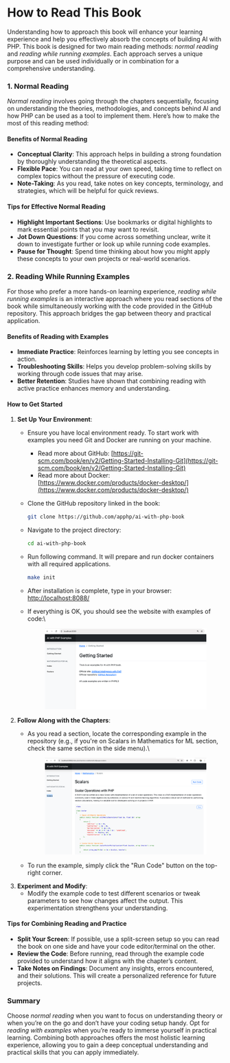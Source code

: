 # How to Read This Book

Understanding how to approach this book will enhance your learning experience and help you effectively absorb the concepts of building AI with PHP. This book is designed for two main reading methods: _normal reading_ and _reading while running examples_. Each approach serves a unique purpose and can be used individually or in combination for a comprehensive understanding.

### 1. Normal Reading

_Normal reading_ involves going through the chapters sequentially, focusing on understanding the theories, methodologies, and concepts behind AI and how PHP can be used as a tool to implement them. Here’s how to make the most of this reading method:

#### Benefits of Normal Reading

* **Conceptual Clarity**: This approach helps in building a strong foundation by thoroughly understanding the theoretical aspects.
* **Flexible Pace**: You can read at your own speed, taking time to reflect on complex topics without the pressure of executing code.
* **Note-Taking**: As you read, take notes on key concepts, terminology, and strategies, which will be helpful for quick reviews.

#### Tips for Effective Normal Reading

* **Highlight Important Sections**: Use bookmarks or digital highlights to mark essential points that you may want to revisit.
* **Jot Down Questions**: If you come across something unclear, write it down to investigate further or look up while running code examples.
* **Pause for Thought**: Spend time thinking about how you might apply these concepts to your own projects or real-world scenarios.

### 2. Reading While Running Examples

For those who prefer a more hands-on learning experience, _reading while running examples_ is an interactive approach where you read sections of the book while simultaneously working with the code provided in the GitHub repository. This approach bridges the gap between theory and practical application.

#### Benefits of Reading with Examples

* **Immediate Practice**: Reinforces learning by letting you see concepts in action.
* **Troubleshooting Skills**: Helps you develop problem-solving skills by working through code issues that may arise.
* **Better Retention**: Studies have shown that combining reading with active practice enhances memory and understanding.

#### How to Get Started

1. **Set Up Your Environment**:
   * Ensure you have local environment ready. To start work with examples you need Git and Docker are running on your machine.
     * Read more about GitHub: [https://git-scm.com/book/en/v2/Getting-Started-Installing-Git](https://git-scm.com/book/en/v2/Getting-Started-Installing-Git)
     * Read more about Docker: [https://www.docker.com/products/docker-desktop/](https://www.docker.com/products/docker-desktop/)
   *   Clone the GitHub repository linked in the book:

       ```bash
       git clone https://github.com/apphp/ai-with-php-book
       ```
   *   Navigate to the project directory:

       ```bash
       cd ai-with-php-book
       ```
   *   Run following command. It will prepare and run docker containers with all required applications.

       ```bash
       make init
       ```
   * After installation is complete, type in your browser: [http://localhost:8088/](http://localhost:8088/)
   *   If everything is OK, you should see the website with examples of code:\


       <div align="left"><figure><img src="../.gitbook/assets/book-examples-1-min.png" alt="" width="563"><figcaption></figcaption></figure></div>
2. **Follow Along with the Chapters**:
   *   As you read a section, locate the corresponding example in the repository (e.g., if you're on Scalars in Mathematics for ML section, check the same section in the side menu).\


       <div align="left"><figure><img src="../.gitbook/assets/book-examples-2-min.png" alt="" width="563"><figcaption></figcaption></figure></div>
   * To run the example, simply click the "Run Code" button on the top-right corner.
3. **Experiment and Modify**:
   * Modify the example code to test different scenarios or tweak parameters to see how changes affect the output. This experimentation strengthens your understanding.

#### Tips for Combining Reading and Practice

* **Split Your Screen**: If possible, use a split-screen setup so you can read the book on one side and have your code editor/terminal on the other.
* **Review the Code**: Before running, read through the example code provided to understand how it aligns with the chapter’s content.
* **Take Notes on Findings**: Document any insights, errors encountered, and their solutions. This will create a personalized reference for future projects.

### Summary

Choose _normal reading_ when you want to focus on understanding theory or when you’re on the go and don’t have your coding setup handy. Opt for _reading with examples_ when you’re ready to immerse yourself in practical learning. Combining both approaches offers the most holistic learning experience, allowing you to gain a deep conceptual understanding and practical skills that you can apply immediately.
